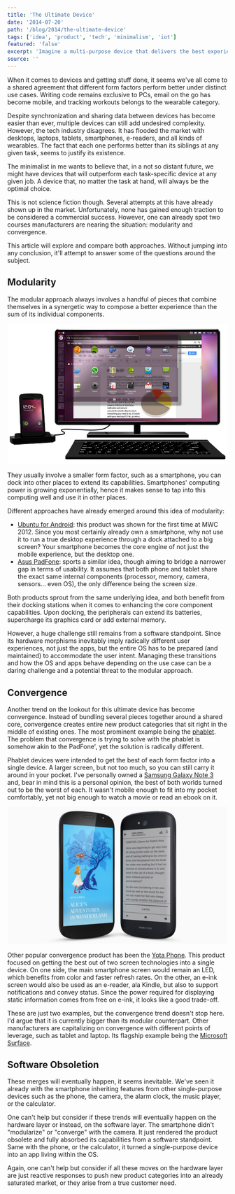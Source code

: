 ```yaml
---
title: 'The Ultimate Device'
date: '2014-07-20'
path: '/blog/2014/the-ultimate-device'
tags: ['idea', 'product', 'tech', 'minimalism', 'iot']
featured: 'false'
excerpt: 'Imagine a multi-purpose device that delivers the best experience at any given situation. This article examines the current market trends hunting for the ultimate device, the one that will rule them all.'
source: ''
---
```


When it comes to devices and getting stuff done, it seems we've all come to a shared agreement that different form factors perform better under distinct use cases. Writing code remains exclusive to PCs, email on the go has become mobile, and tracking workouts belongs to the wearable category.

Despite synchronization and sharing data between devices has become easier than ever, multiple devices can still add undesired complexity. However, the tech industry disagrees. It has flooded the market with desktops, laptops, tablets, smartphones, e-readers, and all kinds of wearables. The fact that each one performs better than its siblings at any given task, seems to justify its existence.

The minimalist in me wants to believe that, in a not so distant future, we might have devices that will outperform each task-specific device at any given job. A device that, no matter the task at hand, will always be the optimal choice.

This is not science fiction though. Several attempts at this have already shown up in the market. Unfortunately, none has gained enough traction to be considered a commercial success. However, one can already spot two courses manufacturers are nearing the situation: modularity and convergence.

This article will explore and compare both approaches. Without jumping into any conclusion, it'll attempt to answer some of the questions around the subject.

## Modularity

The modular approach always involves a handful of pieces that combine themselves in a synergetic way to compose a better experience than the sum of its individual components.

![Ubuntu for Android](../../../img/ubuntu-for-android.jpg 'Ubuntu for Android')

They usually involve a smaller form factor, such as a smartphone, you can dock into other places to extend its capabilities. Smartphones' computing power is growing exponentially, hence it makes sense to tap into this computing well and use it in other places.

Different approaches have already emerged around this idea of modularity:

- [Ubuntu for Android](https://en.wikipedia.org/wiki/Ubuntu_for_Android): this product was shown for the first time at MWC 2012. Since you most certainly already own a smartphone, why not use it to run a true desktop experience through a dock attached to a big screen? Your smartphone becomes the core engine of not just the mobile experience, but the desktop one.
- [Asus PadFone](https://en.wikipedia.org/wiki/Asus_PadFone): sports a similar idea, though aiming to bridge a narrower gap in terms of usability. It assumes that both phone and tablet share the exact same internal components (processor, memory, camera, sensors... even OS), the only difference being the screen size.

Both products sprout from the same underlying idea, and both benefit from their docking stations when it comes to enhancing the core component capabilities. Upon docking, the peripherals can extend its batteries, supercharge its graphics card or add external memory.

However, a huge challenge still remains from a software standpoint. Since its hardware morphisms inevitably imply radically different user experiences, not just the apps, but the entire OS has to be prepared (and maintained) to accommodate the user intent. Managing these transitions and how the OS and apps behave depending on the use case can be a daring challenge and a potential threat to the modular approach.

## Convergence

Another trend on the lookout for this ultimate device has become convergence. Instead of bundling several pieces together around a shared core, convergence creates entire new product categories that sit right in the middle of existing ones. The most prominent example being the [phablet](https://en.wikipedia.org/wiki/Phablet). The problem that convergence is trying to solve with the phablet is somehow akin to the PadFone', yet the solution is radically different.

Phablet devices were intended to get the best of each form factor into a single device. A larger screen, but not too much, so you can still carry it around in your pocket. I've personally owned a [Samsung Galaxy Note 3](https://en.wikipedia.org/wiki/Samsung_Galaxy_Note_3) and, bear in mind this is a personal opinion, the best of both worlds turned out to be the worst of each. It wasn't mobile enough to fit into my pocket comfortably, yet not big enough to watch a movie or read an ebook on it.

![Yota Phone](../../../img/yota-phone.jpg 'Yota Phone')

Other popular convergence product has been the [Yota Phone](https://en.wikipedia.org/wiki/Yota). This product focused on getting the best out of two screen technologies into a single device. On one side, the main smartphone screen would remain an LED, which benefits from color and faster refresh rates. On the other, an e-ink screen would also be used as an e-reader, ala Kindle, but also to support notifications and convey status. Since the power required for displaying static information comes from free on e-ink, it looks like a good trade-off.

These are just two examples, but the convergence trend doesn't stop here. I'd argue that it is currently bigger than its modular counterpart. Other manufacturers are capitalizing on convergence with different points of leverage, such as tablet and laptop. Its flagship example being the [Microsoft Surface](<https://en.wikipedia.org/wiki/Surface_(2012_tablet)>).

## Software Obsoletion

These merges will eventually happen, it seems inevitable. We've seen it already with the smartphone inheriting features from other single-purpose devices such as the phone, the camera, the alarm clock, the music player, or the calculator.

One can't help but consider if these trends will eventually happen on the hardware layer or instead, on the software layer. The smartphone didn't "modularize" or "converge" with the camera. It just rendered the product obsolete and fully absorbed its capabilities from a software standpoint. Same with the phone, or the calculator, it turned a single-purpose device into an app living within the OS.

Again, one can't help but consider if all these moves on the hardware layer are just reactive responses to push new product categories into an already saturated market, or they arise from a true customer need.
